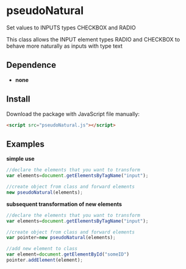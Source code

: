 # pseudoNatural
Set values to INPUTS types CHECKBOX and RADIO

This class allows the INPUT element types RADIO and CHECKBOX to behave more naturally as inputs with type text

## Dependence

- **none**

Install
--------

Download the package with JavaScript file manually:

```html
<script src="pseudoNatural.js"></script>
```

Examples
--------
**simple use**

```javascript
//declare the elements that you want to transform
var elements=document.getElementsByTagName("input");

//create object from class and forward elements
new pseudoNatural(elements);
```

**subsequent transformation of new elements**
```javascript
//declare the elements that you want to transform
var elements=document.getElementsByTagName("input");

//create object from class and forward elements
var pointer=new pseudoNatural(elements);

//add new element to class
var element=document.getElementById("someID")
pointer.addElement(element);
```